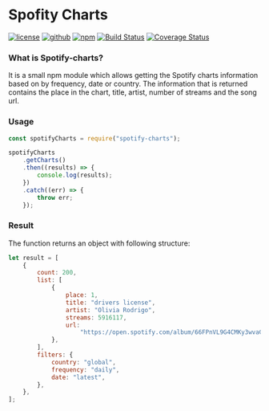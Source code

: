 # Spofity Charts

[![license](http://img.shields.io/badge/license-MIT-blue.svg)](https://github.com/tdwesten/spotify-charts/blob/master/LICENSE.md)
[![github](https://img.shields.io/github/package-json/v/tdwesten/spotity-charts.svg?color=brightgreen)](https://github.com/tdwesten/spotify-charts/tree/master)
[![npm](https://img.shields.io/npm/v/spotify-charts.svg?color=brightgreen)](https://www.npmjs.com/package/spotify-charts)
[![Build Status](https://travis-ci.com/tdwesten/spotify-charts.svg?branch=master)](https://travis-ci.com/tdwesten/spotify-charts)
[![Coverage Status](https://coveralls.io/repos/github/tdwesten/spotify-charts/badge.svg?branch=master)](https://coveralls.io/github/tdwesten/spotify-charts?branch=master)

### What is Spotify-charts?

It is a small npm module which allows getting the Spotify charts information based on by frequency, date or country.
The information that is returned contains the place in the chart, title, artist, number of streams and the song url.

### Usage

```js
const spotifyCharts = require("spotify-charts");

spotifyCharts
    .getCharts()
    .then((results) => {
        console.log(results);
    })
    .catch((err) => {
        throw err;
    });
```

### Result

The function returns an object with following structure:

```js
let result = [
    {
        count: 200,
        list: [
            {
                place: 1,
                title: "drivers license",
                artist: "Olivia Rodrigo",
                streams: 5916117,
                url:
                    "https://open.spotify.com/album/66FPnVL9G4CMKy3wvaGTcr?highlight=spotify:track:7lPN2DXiMsVn7XUKtOW1CS",
            },
        ],
        filters: {
            country: "global",
            frequency: "daily",
            date: "latest",
        },
    },
];
```

